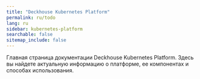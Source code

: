 ```yaml
---
title: "Deckhouse Kubernetes Platform"
permalink: ru/todo
lang: ru
sidebar: kubernetes-platform
searchable: false
sitemap_include: false
---
```


Главная страница документации Deckhouse Kubernetes Platform. Здесь вы найдете актуальную информацию о платформе, ее компонентах и способах использования.
